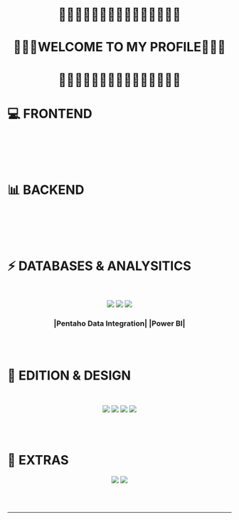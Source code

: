 <h1 align="center">🌟🌟🌟🌟🌟🌟🌟🌟🌟🌟🌟🌟🌟🌟🌟</h1>
<h1 align="center">🌟🌟🌟WELCOME TO MY PROFILE🌟🌟🌟</h1>
<h1 align="center">🌟🌟🌟🌟🌟🌟🌟🌟🌟🌟🌟🌟🌟🌟🌟</h1>


# 💻 FRONTEND
<br>

<br><br>

# 📊 BACKEND
<br>


<br><br>


# ⚡ DATABASES & ANALYSITICS
<br>
<p align="center">
  <img src="https://img.shields.io/badge/PostgreSQL-316192?style=for-the-badge&logo=postgresql&logoColor=white"/>
  <img src="https://img.shields.io/badge/MySQL-00000F?style=for-the-badge&logo=mysql&logoColor=white"/>
  <img src="https://img.shields.io/badge/MongoDB-4EA94B?style=for-the-badge&logo=mongodb&logoColor=white"/>
  <h3 align="center">|Pentaho Data Integration| |Power BI|</h3>
</p>
<br><br>


# 🎨 EDITION & DESIGN
<br>
<p align="center">
  <img src="https://img.shields.io/badge/Adobe%20after%20affects-CF96FD?style=for-the-badge&logo=Adobe%20after%20effects&logoColor=393665"/>
  <img src="https://img.shields.io/badge/Adobe%20Premiere%20Pro-9999FF?style=for-the-badge&logo=Adobe%20Premiere%20Pro&logoColor=white"/>
  <img src="https://img.shields.io/badge/Adobe%20Illustrator-FF9A00?style=for-the-badge&logo=adobe%20illustrator&logoColor=white"/>
  <img src="https://img.shields.io/badge/Figma-F24E1E?style=for-the-badge&logo=figma&logoColor=white">
</p>
<br><br>


# 🚀 EXTRAS
<p align="center">
  <img src="https://img.shields.io/badge/blender-%23F5792A.svg?style=for-the-badge&logo=blender&logoColor=white"/>
  <img src="https://skillicons.dev/icons?i=sketchup" />
  
</p>
<br><br>






---


<!-- Proudly created with GPRM ( https://gprm.itsvg.in ) -->

